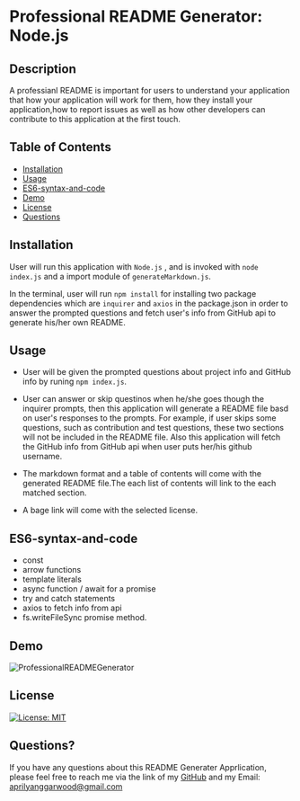 # Professional README Generator: Node.js

## Description

A professianl README is important for users to understand your application that how your application will work for them, how they install your application,how to report issues as well as how other developers can contribute to this application at the first touch.

## Table of Contents

- [Installation](#Installation)
- [Usage](#usage)
- [ES6-syntax-and-code](#ES6-syntax-and-code)
- [Demo](#Demo)
- [License](#license)
- [Questions](#questions)

## Installation

User will run this application with `Node.js` , and is invoked with `node index.js` and a import module of `generateMarkdown.js`.

In the terminal, user will run `npm install` for installing two package dependencies which are `inquirer` and `axios` in the package.json in order to answer the prompted questions and fetch user's info from GitHub api to generate his/her own README.

## Usage

- User will be given the prompted questions about project info and GitHub info by runing `npm index.js`.

- User can answer or skip questinos when he/she goes though the inquirer prompts, then this application will generate a README file basd on user's responses to the prompts. For example, if user skips some questions, such as contribution and test questions, these two sections will not be included in the README file. Also this application will fetch the GitHub info from GitHub api when user puts her/his github username.

- The markdown format and a table of contents will come with the generated README file.The each list of contents will link to the each matched section.

- A bage link will come with the selected license.

## ES6-syntax-and-code

- const
- arrow functions
- template literals
- async function / await for a promise
- try and catch statements
- axios to fetch info from api
- fs.writeFileSync promise method.

## Demo

![ProfessionalREADMEGenerator](./Develop/demo/ProfessionalREADMEGenerator.gif)

## License

[![License: MIT](https://img.shields.io/badge/License-MIT-yellow.svg)](https://opensource.org/licenses/MIT)

## Questions?

If you have any questions about this README Generater Apprlication, please feel free to reach me via the link of my [GitHub](https://github.com/aprilyanggarwood) and my Email: <aprilyanggarwood@gmail.com>
